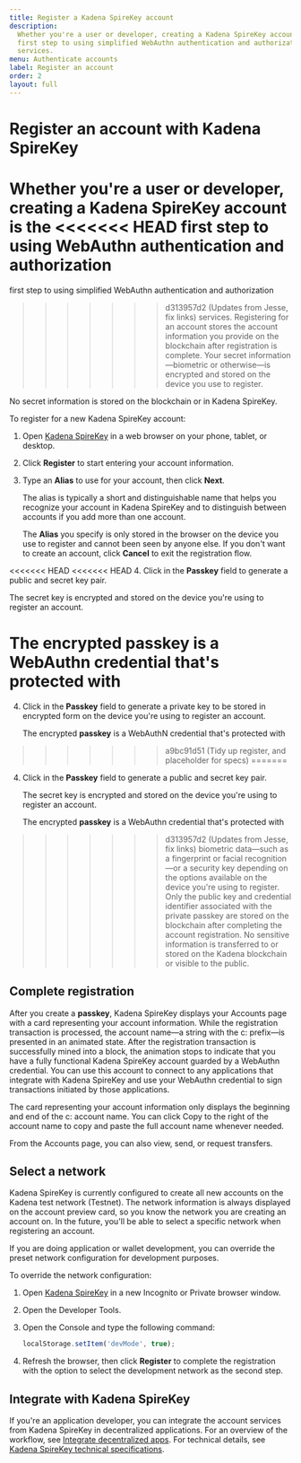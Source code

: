 ```yaml
---
title: Register a Kadena SpireKey account
description:
  Whether you're a user or developer, creating a Kadena SpireKey account is the
  first step to using simplified WebAuthn authentication and authorization
  services.
menu: Authenticate accounts
label: Register an account
order: 2
layout: full
---
```


# Register an account with Kadena SpireKey

Whether you're a user or developer, creating a Kadena SpireKey account is the
<<<<<<< HEAD
first step to using WebAuthn authentication and authorization
=======
first step to using simplified WebAuthn authentication and authorization
>>>>>>> d313957d2 (Updates from Jesse, fix links)
services. Registering for an account stores the account information you provide
on the blockchain after registration is complete. Your secret information—biometric or otherwise—is
encrypted and stored on the device you use to register. 

No secret information is stored on the blockchain or in Kadena SpireKey.

To register for a new Kadena SpireKey account:

1. Open [Kadena SpireKey](https://spirekey.kadena.io) in a web browser on your
   phone, tablet, or desktop.
2. Click **Register** to start entering your account information.
3. Type an **Alias** to use for your account, then click **Next**.

   The alias is typically a short and distinguishable name that helps you
   recognize your account in Kadena SpireKey and to distinguish
   between accounts if you add more than one account.

   The **Alias** you specify is only stored in the browser on the device you use
   to register and cannot been seen by anyone else. If you don't want to create
   an account, click **Cancel** to exit the registration flow.

<<<<<<< HEAD
<<<<<<< HEAD
4. Click in the **Passkey** field to generate a public and secret key pair.
   
   The secret key is encrypted and stored on the device you're using to register an account.

   The encrypted **passkey** is a WebAuthn credential that's protected with
=======
4. Click in the **Passkey** field to generate a private key to be stored in encrypted form on the device you're using to register an account.

   The encrypted **passkey** is a WebAuthN credential that's protected with
>>>>>>> a9bc91d51 (Tidy up register, and placeholder for specs)
=======
4. Click in the **Passkey** field to generate a public and secret key pair.
   
   The secret key is encrypted and stored on the device you're using to register an account.

   The encrypted **passkey** is a WebAuthn credential that's protected with
>>>>>>> d313957d2 (Updates from Jesse, fix links)
   biometric data—such as a fingerprint or facial recognition—or a security key
   depending on the options available on the device you're using to register.
   Only the public key and credential identifier associated with the private
   passkey are stored on the blockchain after completing the account
   registration. No sensitive information is transferred to or stored on the
   Kadena blockchain or visible to the public.

## Complete registration

After you create a **passkey**, Kadena SpireKey displays your Accounts page with a
card representing your account information. While the registration transaction
is processed, the account name—a string with the c: prefix—is presented in an
animated state. After the registration transaction is successfully mined into a
block, the animation stops to indicate that you have a fully functional Kadena
SpireKey account guarded by a WebAuthn credential. You can use this account to
connect to any applications that integrate with Kadena SpireKey and use your
WebAuthn credential to sign transactions initiated by those applications.

The card representing your account information only displays the beginning and
end of the c: account name. You can click Copy to the right of the account name
to copy and paste the full account name whenever needed.

From the Accounts page, you can also view, send, or request transfers.

## Select a network

Kadena SpireKey is currently configured to create all new accounts on
the Kadena test network (Testnet). The network information is always displayed
on the account preview card, so you know the network you are creating an account
on. In the future, you'll be able to select a specific network when registering
an account.

If you are doing application or wallet development, you can override the preset
network configuration for development purposes.

To override the network configuration:

1. Open [Kadena SpireKey](https://spirekey.kadena.io) in a new Incognito or
   Private browser window.
2. Open the Developer Tools.
3. Open the Console and type the following command:

   ```javascript
   localStorage.setItem('devMode', true);
   ```

4. Refresh the browser, then click **Register** to complete the registration
   with the option to select the development network as the second step.

## Integrate with Kadena SpireKey

If you're an application developer, you can integrate the account services from Kadena SpireKey
in decentralized applications.
For an overview of the workflow, see [Integrate decentralized apps](/build/authentication/integrate).
For technical details, see [Kadena SpireKey technical specifications](/reference/spirekey).
